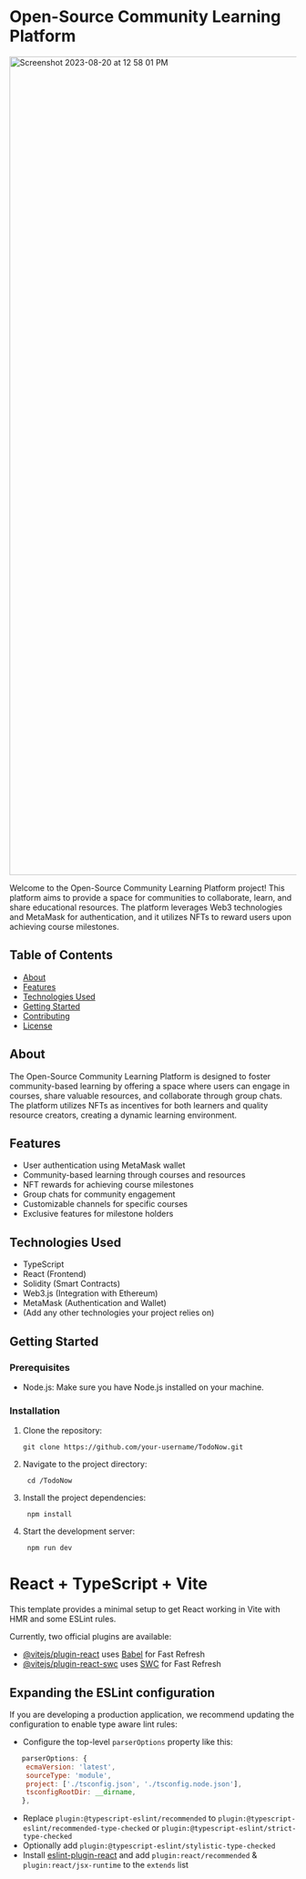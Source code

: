 # Open-Source Community Learning Platform

<img width="1438" alt="Screenshot 2023-08-20 at 12 58 01 PM" src="https://github.com/vishakh-abhayan/Hack_GTA/assets/94307781/28fff1c0-826b-4e8f-8cb8-58a1b0ced8fd">


Welcome to the Open-Source Community Learning Platform project! This platform aims to provide a space for communities to collaborate, learn, and share educational resources. The platform leverages Web3 technologies and MetaMask for authentication, and it utilizes NFTs to reward users upon achieving course milestones.

## Table of Contents

- [About](#about)
- [Features](#features)
- [Technologies Used](#technologies-used)
- [Getting Started](#getting-started)
- [Contributing](#contributing)
- [License](#license)

## About

The Open-Source Community Learning Platform is designed to foster community-based learning by offering a space where users can engage in courses, share valuable resources, and collaborate through group chats. The platform utilizes NFTs as incentives for both learners and quality resource creators, creating a dynamic learning environment.

## Features

- User authentication using MetaMask wallet
- Community-based learning through courses and resources
- NFT rewards for achieving course milestones
- Group chats for community engagement
- Customizable channels for specific courses
- Exclusive features for milestone holders

## Technologies Used

- TypeScript
- React (Frontend)
- Solidity (Smart Contracts)
- Web3.js (Integration with Ethereum)
- MetaMask (Authentication and Wallet)
- (Add any other technologies your project relies on)


## Getting Started

### Prerequisites

- Node.js: Make sure you have Node.js installed on your machine.

### Installation

1. Clone the repository:

   ```shell
   git clone https://github.com/your-username/TodoNow.git
   ```
2. Navigate to the project directory:

   ```shell
    cd /TodoNow
   ```

3. Install the project dependencies:

   ```shell
    npm install
   ```

4. Start the development server:

   ```shell
    npm run dev
   ```


# React + TypeScript + Vite

This template provides a minimal setup to get React working in Vite with HMR and some ESLint rules.

Currently, two official plugins are available:

- [@vitejs/plugin-react](https://github.com/vitejs/vite-plugin-react/blob/main/packages/plugin-react/README.md) uses [Babel](https://babeljs.io/) for Fast Refresh
- [@vitejs/plugin-react-swc](https://github.com/vitejs/vite-plugin-react-swc) uses [SWC](https://swc.rs/) for Fast Refresh

## Expanding the ESLint configuration

If you are developing a production application, we recommend updating the configuration to enable type aware lint rules:

- Configure the top-level `parserOptions` property like this:

```js
   parserOptions: {
    ecmaVersion: 'latest',
    sourceType: 'module',
    project: ['./tsconfig.json', './tsconfig.node.json'],
    tsconfigRootDir: __dirname,
   },
```

- Replace `plugin:@typescript-eslint/recommended` to `plugin:@typescript-eslint/recommended-type-checked` or `plugin:@typescript-eslint/strict-type-checked`
- Optionally add `plugin:@typescript-eslint/stylistic-type-checked`
- Install [eslint-plugin-react](https://github.com/jsx-eslint/eslint-plugin-react) and add `plugin:react/recommended` & `plugin:react/jsx-runtime` to the `extends` list
